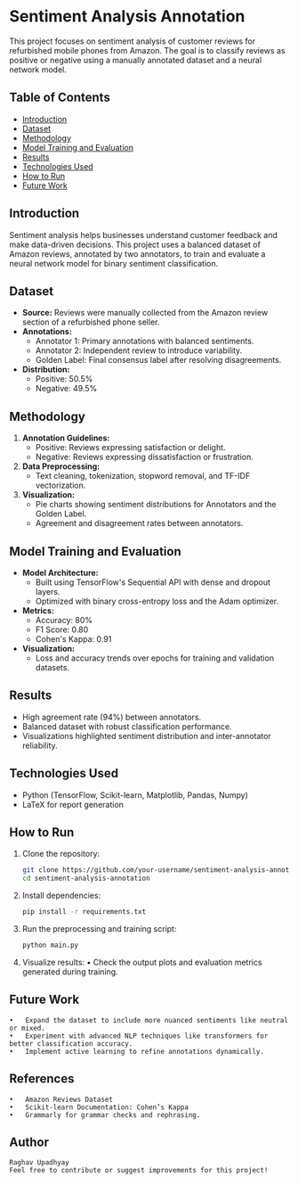 # Sentiment Analysis Annotation

This project focuses on sentiment analysis of customer reviews for refurbished mobile phones from Amazon. The goal is to classify reviews as positive or negative using a manually annotated dataset and a neural network model.

## Table of Contents
- [Introduction](#introduction)
- [Dataset](#dataset)
- [Methodology](#methodology)
- [Model Training and Evaluation](#model-training-and-evaluation)
- [Results](#results)
- [Technologies Used](#technologies-used)
- [How to Run](#how-to-run)
- [Future Work](#future-work)

## Introduction
Sentiment analysis helps businesses understand customer feedback and make data-driven decisions. This project uses a balanced dataset of Amazon reviews, annotated by two annotators, to train and evaluate a neural network model for binary sentiment classification.

## Dataset
- **Source:** Reviews were manually collected from the Amazon review section of a refurbished phone seller.
- **Annotations:**
  - Annotator 1: Primary annotations with balanced sentiments.
  - Annotator 2: Independent review to introduce variability.
  - Golden Label: Final consensus label after resolving disagreements.
- **Distribution:**
  - Positive: 50.5%
  - Negative: 49.5%

## Methodology
1. **Annotation Guidelines:**
   - Positive: Reviews expressing satisfaction or delight.
   - Negative: Reviews expressing dissatisfaction or frustration.
2. **Data Preprocessing:**
   - Text cleaning, tokenization, stopword removal, and TF-IDF vectorization.
3. **Visualization:**
   - Pie charts showing sentiment distributions for Annotators and the Golden Label.
   - Agreement and disagreement rates between annotators.

## Model Training and Evaluation
- **Model Architecture:**
  - Built using TensorFlow's Sequential API with dense and dropout layers.
  - Optimized with binary cross-entropy loss and the Adam optimizer.
- **Metrics:**
  - Accuracy: 80%
  - F1 Score: 0.80
  - Cohen's Kappa: 0.91
- **Visualization:**
  - Loss and accuracy trends over epochs for training and validation datasets.

## Results
- High agreement rate (94%) between annotators.
- Balanced dataset with robust classification performance.
- Visualizations highlighted sentiment distribution and inter-annotator reliability.

## Technologies Used
- Python (TensorFlow, Scikit-learn, Matplotlib, Pandas, Numpy)
- LaTeX for report generation

## How to Run
1. Clone the repository:
   ```bash
   git clone https://github.com/your-username/sentiment-analysis-annotation.git
   cd sentiment-analysis-annotation

2.	Install dependencies:
    ```bash
    pip install -r requirements.txt
    ```
3.	Run the preprocessing and training script:
    ```bash
    python main.py
    ```
4.	Visualize results:
	•	Check the output plots and evaluation metrics generated during training.

## Future Work

	•	Expand the dataset to include more nuanced sentiments like neutral or mixed.
	•	Experiment with advanced NLP techniques like transformers for better classification accuracy.
	•	Implement active learning to refine annotations dynamically.

## References

	•	Amazon Reviews Dataset
	•	Scikit-learn Documentation: Cohen’s Kappa
	•	Grammarly for grammar checks and rephrasing.
## Author
    Raghav Upadhyay
    Feel free to contribute or suggest improvements for this project!    

